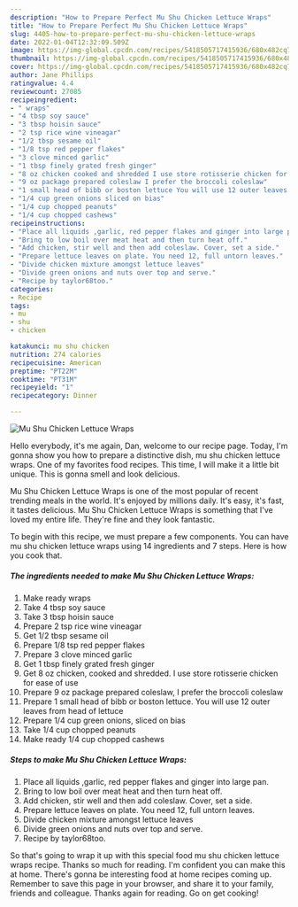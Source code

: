 ```yaml
---
description: "How to Prepare Perfect Mu Shu Chicken Lettuce Wraps"
title: "How to Prepare Perfect Mu Shu Chicken Lettuce Wraps"
slug: 4405-how-to-prepare-perfect-mu-shu-chicken-lettuce-wraps
date: 2022-01-04T12:32:09.509Z
image: https://img-global.cpcdn.com/recipes/5418505717415936/680x482cq70/mu-shu-chicken-lettuce-wraps-recipe-main-photo.jpg
thumbnail: https://img-global.cpcdn.com/recipes/5418505717415936/680x482cq70/mu-shu-chicken-lettuce-wraps-recipe-main-photo.jpg
cover: https://img-global.cpcdn.com/recipes/5418505717415936/680x482cq70/mu-shu-chicken-lettuce-wraps-recipe-main-photo.jpg
author: Jane Phillips
ratingvalue: 4.4
reviewcount: 27085
recipeingredient:
- " wraps"
- "4 tbsp soy sauce"
- "3 tbsp hoisin sauce"
- "2 tsp rice wine vineagar"
- "1/2 tbsp sesame oil"
- "1/8 tsp red pepper flakes"
- "3 clove minced garlic"
- "1 tbsp finely grated fresh ginger"
- "8 oz chicken cooked and shredded I use store rotisserie chicken for ease of use"
- "9 oz package prepared coleslaw I prefer the broccoli coleslaw"
- "1 small head of bibb or boston lettuce You will use 12 outer leaves from head of lettuce"
- "1/4 cup green onions sliced on bias"
- "1/4 cup chopped peanuts"
- "1/4 cup chopped cashews"
recipeinstructions:
- "Place all liquids ,garlic, red pepper flakes and ginger into large pan."
- "Bring to low boil over meat heat and then turn heat off."
- "Add chicken, stir well and then add coleslaw. Cover, set a side."
- "Prepare lettuce leaves on plate. You need 12, full untorn leaves."
- "Divide chicken mixture amongst lettuce leaves"
- "Divide green onions and nuts over top and serve."
- "Recipe by taylor68too."
categories:
- Recipe
tags:
- mu
- shu
- chicken

katakunci: mu shu chicken 
nutrition: 274 calories
recipecuisine: American
preptime: "PT22M"
cooktime: "PT31M"
recipeyield: "1"
recipecategory: Dinner

---
```



![Mu Shu Chicken Lettuce Wraps](https://img-global.cpcdn.com/recipes/5418505717415936/680x482cq70/mu-shu-chicken-lettuce-wraps-recipe-main-photo.jpg)

Hello everybody, it's me again, Dan, welcome to our recipe page. Today, I'm gonna show you how to prepare a distinctive dish, mu shu chicken lettuce wraps. One of my favorites food recipes. This time, I will make it a little bit unique. This is gonna smell and look delicious.

Mu Shu Chicken Lettuce Wraps is one of the most popular of recent trending meals in the world. It's enjoyed by millions daily. It's easy, it's fast, it tastes delicious. Mu Shu Chicken Lettuce Wraps is something that I've loved my entire life. They're fine and they look fantastic.




To begin with this recipe, we must prepare a few components. You can have mu shu chicken lettuce wraps using 14 ingredients and 7 steps. Here is how you cook that.

<!--inarticleads1-->

##### The ingredients needed to make Mu Shu Chicken Lettuce Wraps:

1. Make ready  wraps
1. Take 4 tbsp soy sauce
1. Take 3 tbsp hoisin sauce
1. Prepare 2 tsp rice wine vineagar
1. Get 1/2 tbsp sesame oil
1. Prepare 1/8 tsp red pepper flakes
1. Prepare 3 clove minced garlic
1. Get 1 tbsp finely grated fresh ginger
1. Get 8 oz chicken, cooked and shredded. I use store rotisserie chicken for ease of use
1. Prepare 9 oz package prepared coleslaw, I prefer the broccoli coleslaw
1. Prepare 1 small head of bibb or boston lettuce. You will use 12 outer leaves from head of lettuce
1. Prepare 1/4 cup green onions, sliced on bias
1. Take 1/4 cup chopped peanuts
1. Make ready 1/4 cup chopped cashews




<!--inarticleads2-->

##### Steps to make Mu Shu Chicken Lettuce Wraps:

1. Place all liquids ,garlic, red pepper flakes and ginger into large pan.
1. Bring to low boil over meat heat and then turn heat off.
1. Add chicken, stir well and then add coleslaw. Cover, set a side.
1. Prepare lettuce leaves on plate. You need 12, full untorn leaves.
1. Divide chicken mixture amongst lettuce leaves
1. Divide green onions and nuts over top and serve.
1. Recipe by taylor68too.




So that's going to wrap it up with this special food mu shu chicken lettuce wraps recipe. Thanks so much for reading. I'm confident you can make this at home. There's gonna be interesting food at home recipes coming up. Remember to save this page in your browser, and share it to your family, friends and colleague. Thanks again for reading. Go on get cooking!

